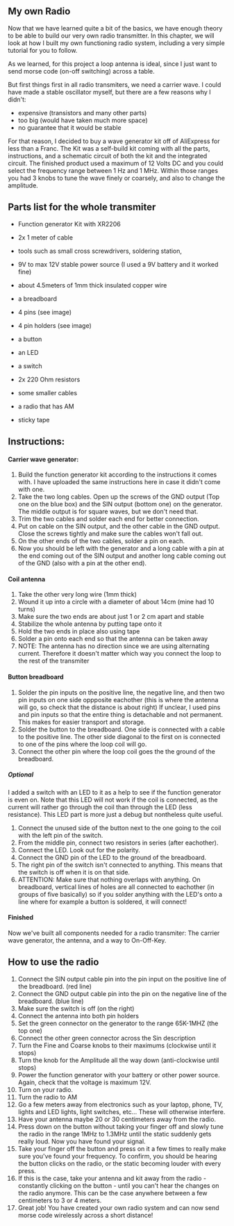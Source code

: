 ## My own Radio
Now that we have learned quite a bit of the basics, we have enough theory to be able to build our very own radio transmitter. In this chapter, we will look at how I built my own functioning radio system, including a very simple tutorial for you to follow.

As we learned, for this project a loop antenna is ideal, since I just want to send morse code (on-off switching) across a table. 

But first things first in all radio transmiters, we need a carrier wave. I could have made a stable oscillator myself, but there are a few reasons why I didn't:
- expensive (transistors and many other parts)
- too big (would have taken much more space)
- no guarantee that it would be stable

For that reason, I decided to buy a wave generator kit off of AliExpress for less than a Franc. The Kit was a self-build kit coming with all the parts, instructions, and a schematic circuit of both the kit and the integrated circuit. The finished product used a maximum of 12 Volts DC and you could select the frequency range between 1 Hz and 1 MHz. Within those ranges you had 3 knobs to tune the wave finely or coarsely, and also to change the amplitude.  

## Parts list for the whole transmiter
- Function generator Kit with XR2206
- 2x 1 meter of cable
- tools such as small cross screwdrivers, soldering station, 
- 9V to max 12V stable power source (I used a 9V battery and it worked fine)
  
- about 4.5meters of 1mm thick insulated copper wire
- a breadboard
- 4 pins (see image)
- 4 pin holders (see image)
- a button
- an LED
- a switch
- 2x 220 Ohm resistors
- some smaller cables
- a radio that has AM
- sticky tape

## Instructions:
#### Carrier wave generator:
1. Build the function generator kit according to the instructions it comes with. I have uploaded the same instructions here in case it didn't come with one.
2. Take the two long cables. Open up the screws of the GND output (Top one on the blue box) and the SIN output (bottom one) on the generator. The middle output is for square waves, but we don't need that.
3. Trim the two cables and solder each end for better connection.
4. Put on cable on the SIN output, and the other cable in the GND output. Close the screws tightly and make sure the cables won't fall out.
5. On the other ends of the two cables, solder a pin on each.
6. Now you should be left with the generator and a long cable with a pin at the end coming out of the SIN output and another long cable coming out of the GND (also with a pin at the other end).
#### Coil antenna
1. Take the other very long wire (1mm thick)
2. Wound it up into a circle with a diameter of about 14cm (mine had 10 turns)
3. Make sure the two ends are about just 1 or 2 cm apart and stable
4. Stabilize the whole antenna by putting tape onto it
5. Hold the two ends in place also using tape
6. Solder a pin onto each end so that the antenna can be taken away
7. NOTE: The antenna has no direction since we are using alternating current. Therefore it doesn't matter which way you connect the loop to the rest of the transmiter
#### Button breadboard
1. Solder the pin inputs on the positive line, the negative line, and then two pin inputs on one side oppposite eachother (this is where the antenna will go, so check that the distance is about right)
If unclear, I used pins and pin inputs so that the entire thing is detachable and not permanent. This makes for easier transport and storage.
2. Solder the button to the breadboard. One side is connected with a cable to the positive line. The other side diagonal to the first on is connected to one of the pins where the loop coil will go.
3. Connect the other pin where the loop coil goes the the ground of the breadboard.
##### Optional
I added a switch with an LED to it as a help to see if the function generator is even on. Note that this LED will not work if the coil is connected, as the current will rather go through the coil than through the LED (less resistance). This LED part is more just a debug but nontheless quite useful.
1. Connect the unused side of the button next to the one going to the coil with the left pin of the switch. 
2. From the middle pin, connect two resistors in series (after eachother).
3. Connect the LED. Look out for the polarity.
4. Connect the GND pin of the LED to the ground of the breadboard.
5. The right pin of the switch isn't connected to anything. This means that the switch is off when it is on that side.
6. ATTENTION: Make sure that nothing overlaps with anything. On breadboard, vertical lines of holes are all connected to eachother (in groups of five basically) so if you solder anything with the LED's onto a line where for example a button is soldered, it will connect! 

#### Finished
Now we've built all components needed for a radio transmiter: The carrier wave generator, the antenna, and a way to On-Off-Key.

## How to use the radio
1. Connect the SIN output cable pin into the pin input on the positive line of the breadboard. (red line)
2. Connect the GND output cable pin into the pin on the negative line of the breadboard. (blue line)
3. Make sure the switch is off (on the right)
4. Connect the antenna into both pin holders
5. Set the green connector on the generator to the range 65K-1MHZ (the top one)
6. Connect the other green connector across the Sin description
7. Turn the Fine and Coarse knobs to their maximums (clockwise until it stops)
8. Turn the knob for the Amplitude all the way down (anti-clockwise until stops)
9. Power the function generator with your battery or other power source. Again, check that the voltage is maximum 12V. 
10. Turn on your radio.
11. Turn the radio to AM
12. Go a few meters away from electronics such as your laptop, phone, TV, lights and LED lights, light switches, etc... These will otherwise interfere.
13. Have your antenna maybe 20 or 30 centimeters away from the radio.
14. Press down on the button without taking your finger off and slowly tune the radio in the range 1MHz to 1.3MHz until the static suddenly gets really loud. Now you have found your signal.
15. Take your finger off the button and press on it a few times to really make sure you've found your frequency. To confirm, you should be hearing the button clicks on the radio, or the static becoming louder with every press.
16. If this is the case, take your antenna and kit away from the radio - constantly clicking on the button - until you can't hear the changes on the radio anymore. This can be the case anywhere between a few centimeters to 3 or 4 meters.
17. Great job! You have created your own radio system and can now send morse code wirelessly across a short distance!
